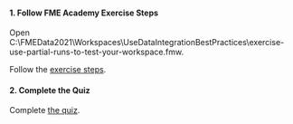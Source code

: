<head><base target="_blank"> </head>

#### 1. Follow FME Academy Exercise Steps

Open C:\FMEData2021\Workspaces\UseDataIntegrationBestPractices\exercise-use-partial-runs-to-test-your-workspace.fmw.

Follow the [exercise steps](https://safe.my.trailhead.com/en/content/safe/modules/design-workspaces-for-advanced-reading-and-writing/exercise-use-partial-runs-to-test-your-workspace?trail_id=fme-desktop-basic).

#### 2. Complete the Quiz

Complete [the quiz](https://safe.my.trailhead.com/en/content/safe/modules/design-workspaces-for-advanced-reading-and-writing/exercise-use-partial-runs-to-test-your-workspace?trail_id=fme-desktop-basic#challenge).
